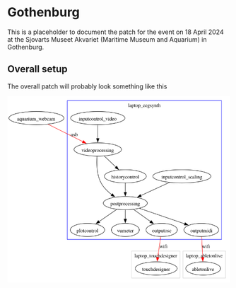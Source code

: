 # Gothenburg

This is a placeholder to document the patch for the event on 18 April 2024 at the Sjovarts Museet Akvariet (Maritime Museum and Aquarium) in Gothenburg.

## Overall setup

The overall patch will probably look something like this

![flowchart](patch.png)
